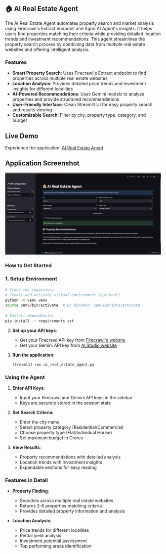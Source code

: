 ## 🏠 AI Real Estate Agent

The AI Real Estate Agent automates property search and market analysis using Firecrawl's Extract endpoint and Agno AI Agent's insights. It helps users find properties matching their criteria while providing detailed location trends and investment recommendations. This agent streamlines the property search process by combining data from multiple real estate websites and offering intelligent analysis.

### Features

- **Smart Property Search**: Uses Firecrawl's Extract endpoint to find properties across multiple real estate websites
- **Location Analysis**: Provides detailed price trends and investment insights for different localities
- **AI-Powered Recommendations**: Uses Gemini models to analyze properties and provide structured recommendations
- **User-Friendly Interface**: Clean Streamlit UI for easy property search and results viewing
- **Customizable Search**: Filter by city, property type, category, and budget

## Live Demo

Experience the application: [AI Real Estate Agent](https://ai-real-estate-agent.streamlit.app/)

## Application Screenshot

![Application Screenshot](./image.png)

### How to Get Started

### 1. **Setup Environment**

```bash
# Clone the repository
# Create and activate virtual environment (optional)
python -m venv venv
source venv/bin/activate  # On Windows: venv\Scripts\activate

# Install dependencies
pip install -r requirements.txt
```

2. **Set up your API keys**:

   - Get your Firecrawl API key from [Firecrawl's website](https://www.firecrawl.dev/app/api-keys)
   - Get your Gemini API key from [AI Studio website](https://aistudio.google.com/)

3. **Run the application**:
   ```bash
   streamlit run ai_real_estate_agent.py
   ```

### Using the Agent

1. **Enter API Keys**:

   - Input your Firecrawl and Gemini API keys in the sidebar
   - Keys are securely stored in the session state

2. **Set Search Criteria**:

   - Enter the city name
   - Select property category (Residential/Commercial)
   - Choose property type (Flat/Individual House)
   - Set maximum budget in Crores

3. **View Results**:
   - Property recommendations with detailed analysis
   - Location trends with investment insights
   - Expandable sections for easy reading

### Features in Detail

- **Property Finding**:

  - Searches across multiple real estate websites
  - Returns 3-6 properties matching criteria
  - Provides detailed property information and analysis

- **Location Analysis**:
  - Price trends for different localities
  - Rental yield analysis
  - Investment potential assessment
  - Top performing areas identification
